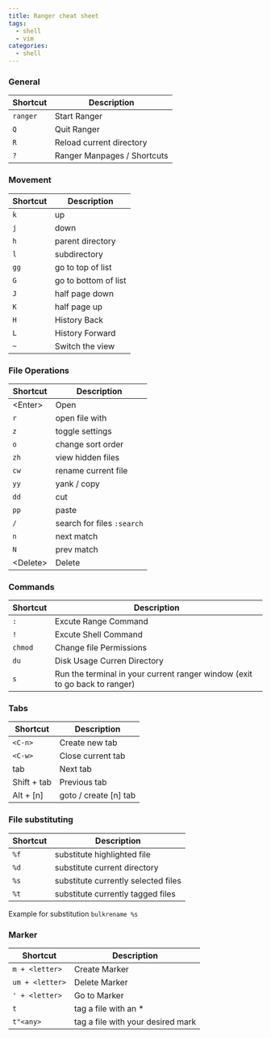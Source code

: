 ```yaml
---
title: Ranger cheat sheet
tags:
  - shell
  - vim
categories:
  - shell
---
```


### General

| Shortcut | Description                 |
| -------- | --------------------------- |
| `ranger` | Start Ranger                |
| `Q`      | Quit Ranger                 |
| `R`      | Reload current directory    |
| `?`      | Ranger Manpages / Shortcuts |

<!-- more -->

### Movement

| Shortcut | Description          |
| -------- | -------------------- |
| `k`      | up                   |
| `j`      | down                 |
| `h`      | parent directory     |
| `l`      | subdirectory         |
| `gg`     | go to top of list    |
| `G`      | go to bottom of list |
| `J`      | half page down       |
| `K`      | half page up         |
| `H`      | History Back         |
| `L`      | History Forward      |
| `~`      | Switch the view      |

### File Operations

| Shortcut  | Description                |
| --------- | -------------------------- |
| \<Enter>  | Open                       |
| `r`       | open file with             |
| `z`       | toggle settings            |
| `o`       | change sort order          |
| `zh`      | view hidden files          |
| `cw`      | rename current file        |
| `yy`      | yank / copy                |
| `dd`      | cut                        |
| `pp`      | paste                      |
| `/`       | search for files `:search` |
| `n`       | next match                 |
| `N`       | prev match                 |
| \<Delete> | Delete                     |

### Commands

| Shortcut | Description                                                                |
| -------- | -------------------------------------------------------------------------- |
| `:`      | Excute Range Command                                                       |
| `!`      | Excute Shell Command                                                       |
| `chmod`  | Change file Permissions                                                    |
| `du`     | Disk Usage Curren Directory                                                |
| `s`      | Run the terminal in your current ranger window (exit to go back to ranger) |

### Tabs

| Shortcut    | Description           |
| ----------- | --------------------- |
| `<C-n>`     | Create new tab        |
| `<C-w>`     | Close current tab     |
| tab         | Next tab              |
| Shift + tab | Previous tab          |
| Alt + [n]   | goto / create [n] tab |

### File substituting

| Shortcut | Description                         |
| -------- | ----------------------------------- |
| `%f`     | substitute highlighted file         |
| `%d`     | substitute current directory        |
| `%s`     | substitute currently selected files |
| `%t`     | substitute currently tagged files   |

Example for substitution
`bulkrename %s`

### Marker

| Shortcut        | Description                       |
| --------------- | --------------------------------- |
| `m + <letter>`  | Create Marker                     |
| `um + <letter>` | Delete Marker                     |
| `' + <letter>`  | Go to Marker                      |
| `t`             | tag a file with an \*             |
| `t"<any>`       | tag a file with your desired mark |
